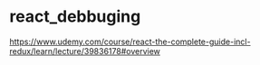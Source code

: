 # react_debbuging
https://www.udemy.com/course/react-the-complete-guide-incl-redux/learn/lecture/39836178#overview
